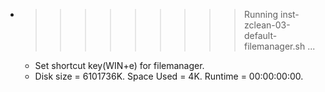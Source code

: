* >>>>>>>>> Running inst-zclean-03-default-filemanager.sh ...
  * Set shortcut key(WIN+e) for filemanager.
  * Disk size = 6101736K. Space Used = 4K. Runtime = 00:00:00:00.
